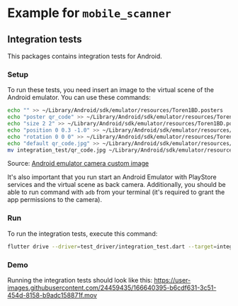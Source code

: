 # Example for `mobile_scanner`

## Integration tests
This packages contains integration tests for Android. 

### Setup
To run these tests, you need insert an image to the virtual scene of the Android emulator. You can use these commands:
```sh
echo "" >> ~/Library/Android/sdk/emulator/resources/Toren1BD.posters
echo "poster qr_code" >> ~/Library/Android/sdk/emulator/resources/Toren1BD.posters
echo "size 2 2" >> ~/Library/Android/sdk/emulator/resources/Toren1BD.posters
echo "position 0 0.3 -1.0" >> ~/Library/Android/sdk/emulator/resources/Toren1BD.posters
echo "rotation 0 0 0" >> ~/Library/Android/sdk/emulator/resources/Toren1BD.posters
echo "default qr_code.jpg" >> ~/Library/Android/sdk/emulator/resources/Toren1BD.posters
mv integration_test/qr_code.jpg ~/Library/Android/sdk/emulator/resources/
```
Source: [Android emulator camera custom image](https://stackoverflow.com/a/64922184/8358501)

It's also important that you run start an Android Emulator with PlayStore services and the virtual scene as back camera. Additionally, you should be able to run command with `adb` from your terminal (it's required to grant the app permissions to the camera).

### Run
To run the integration tests, execute this command:
```sh
flutter drive --driver=test_driver/integration_test.dart --target=integration_test/app_test.dart -d emulator-5554
```

### Demo
Running the integration tests should look like this:
https://user-images.githubusercontent.com/24459435/166640395-b6cdf631-3c51-454d-8158-b9adc158871f.mov
